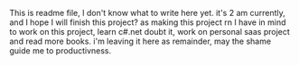 This is readme file, I don't know what to write here yet. it's 2 am currently, and I hope I will finish this project?
as making this project rn I have in mind to work on this project, learn c#.net doubt it, work on personal saas project and read more books.
i'm leaving it here as remainder, may the shame guide me to productivness.

